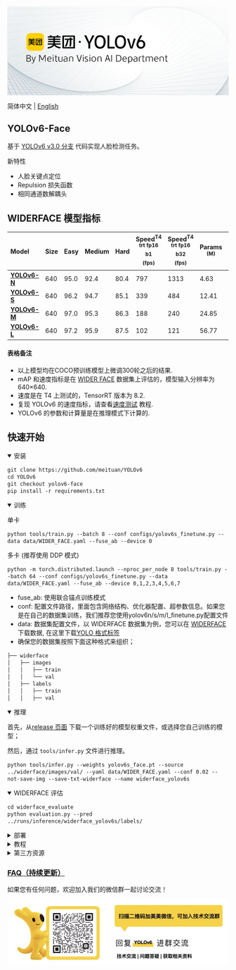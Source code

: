 <p align="center">
  <img src="assets/banner-YOLO.png" align="middle" width = "1000" />
</p>

简体中文 | [English](README.md)

## YOLOv6-Face

基于 [YOLOv6 v3.0 分支](https://github.com/meituan/YOLOv6/tree/main) 代码实现人脸检测任务。


新特性
- 人脸关键点定位
- Repulsion 损失函数
- 相同通道数解耦头


## WIDERFACE 模型指标
| Model                                                        | Size | Easy | Medium | Hard | Speed<sup>T4<br/>trt fp16 b1 <br/>(fps) | Speed<sup>T4<br/>trt fp16 b32 <br/>(fps) | Params<br/><sup> (M) | FLOPs<br/><sup> (G) |
| :----------------------------------------------------------- | ---- | :--- | ------ | ---- | --------------------------------------- | ---------------------------------------- | -------------------- | ------------------- |
| [**YOLOv6-N**](https://github.com/meituan/YOLOv6/releases/download/0.3.1/yolov6n_face.pt) | 640  | 95.0 | 92.4   | 80.4 | 797                                     | 1313                                     | 4.63                 | 11.35               |
| [**YOLOv6-S**](https://github.com/meituan/YOLOv6/releases/download/0.3.1/yolov6s_face.pt) | 640  | 96.2 | 94.7   | 85.1 | 339                                     | 484                                      | 12.41                | 32.45               |
| [**YOLOv6-M**](https://github.com/meituan/YOLOv6/releases/download/0.3.1/yolov6m_face.pt) | 640  | 97.0 | 95.3   | 86.3 | 188                                     | 240                                      | 24.85                | 70.59               |
| [**YOLOv6-L**](https://github.com/meituan/YOLOv6/releases/download/0.3.1/yolov6l_face.pt) | 640  | 97.2 | 95.9   | 87.5 | 102                                     | 121                                      | 56.77                | 159.24              |

#### 表格备注

- 以上模型均在COCO预训练模型上微调300轮之后的结果.
- mAP 和速度指标是在 [WIDER FACE](http://shuoyang1213.me/WIDERFACE/) 数据集上评估的，模型输入分辨率为 640×640.
- 速度是在 T4 上测试的，TensorRT 版本为 8.2.
- 复现 YOLOv6 的速度指标，请查看[速度测试](./docs/Test_speed.md) 教程.
- YOLOv6 的参数和计算量是在推理模式下计算的.


## 快速开始

<details open>
<summary> 安装</summary>


```shell
git clone https://github.com/meituan/YOLOv6
cd YOLOv6
git checkout yolov6-face
pip install -r requirements.txt
```
</details>

<details open>
<summary> 训练 </summary>

单卡

```shell
python tools/train.py --batch 8 --conf configs/yolov6s_finetune.py --data data/WIDER_FACE.yaml --fuse_ab --device 0
```

多卡 (推荐使用 DDP 模式)

```shell
python -m torch.distributed.launch --nproc_per_node 8 tools/train.py --batch 64 --conf configs/yolov6s_finetune.py --data data/WIDER_FACE.yaml --fuse_ab --device 0,1,2,3,4,5,6,7
```
- fuse_ab: 使用联合锚点训练模式
- conf: 配置文件路径，里面包含网络结构、优化器配置、超参数信息。如果您是在自己的数据集训练，我们推荐您使用yolov6n/s/m/l_finetune.py配置文件
- data: 数据集配置文件，以 WIDERFACE 数据集为例，您可以在 [WIDERFACE](http://shuoyang1213.me/WIDERFACE/) 下载数据, 在这里下载[YOLO 格式标签](https://github.com/meituan/YOLOv6/releases/download/0.3.1/widerface_yololabels.zip) 
- 确保您的数据集按照下面这种格式来组织；
```
├── widerface
│   ├── images
│   │   ├── train
│   │   └── val
│   ├── labels
│   │   ├── train
│   │   ├── val

```
</details>


<details open>
<summary>推理</summary>

首先，从[release 页面](https://github.com/meituan/YOLOv6/releases/tag/0.3.1) 下载一个训练好的模型权重文件，或选择您自己训练的模型；

然后，通过 `tools/infer.py` 文件进行推理。

```shell
python tools/infer.py --weights yolov6s_face.pt --source ../widerface/images/val/ --yaml data/WIDER_FACE.yaml --conf 0.02 --not-save-img --save-txt-widerface --name widerface_yolov6s
```

</details>

<details open>
<summary> WIDERFACE 评估 </summary>

```shell
cd widerface_evaluate
python evaluation.py --pred ../runs/inference/widerface_yolov6s/labels/
```
</details>

<details>
<summary> 部署 </summary>

*  [ONNX](./deploy/ONNX)
*  [OpenCV Python/C++](./deploy/ONNX/OpenCV)
*  [OpenVINO](./deploy/OpenVINO)
*  [TensorRT](./deploy/TensorRT)
</details>

<details>
<summary> 教程 </summary>

*  [用户手册（中文版）](https://yolov6-docs.readthedocs.io/zh_CN/latest/) 
*  [训练 COCO 数据集](./docs/Train_coco_data.md)
*  [训练自定义数据集](./docs/Train_custom_data.md)
*  [测速](./docs/Test_speed.md)
*  [ YOLOv6 量化教程](./docs/Tutorial%20of%20Quantization.md)
</details>


<details>
<summary> 第三方资源 </summary>

 * YOLOv6 NCNN Android app demo: [ncnn-android-yolov6](https://github.com/FeiGeChuanShu/ncnn-android-yolov6) from [FeiGeChuanShu](https://github.com/FeiGeChuanShu)
 * YOLOv6 ONNXRuntime/MNN/TNN C++: [YOLOv6-ORT](https://github.com/DefTruth/lite.ai.toolkit/blob/main/lite/ort/cv/yolov6.cpp), [YOLOv6-MNN](https://github.com/DefTruth/lite.ai.toolkit/blob/main/lite/mnn/cv/mnn_yolov6.cpp) and [YOLOv6-TNN](https://github.com/DefTruth/lite.ai.toolkit/blob/main/lite/tnn/cv/tnn_yolov6.cpp) from [DefTruth](https://github.com/DefTruth)
 * YOLOv6 TensorRT Python: [yolov6-tensorrt-python](https://github.com/Linaom1214/TensorRT-For-YOLO-Series) from [Linaom1214](https://github.com/Linaom1214)
 * YOLOv6 TensorRT Windows C++: [yolort](https://github.com/zhiqwang/yolov5-rt-stack/tree/main/deployment/tensorrt-yolov6) from [Wei Zeng](https://github.com/Wulingtian)
 * [YOLOv6 web demo](https://huggingface.co/spaces/nateraw/yolov6) on [Huggingface Spaces](https://huggingface.co/spaces) with [Gradio](https://github.com/gradio-app/gradio). [![Hugging Face Spaces](https://img.shields.io/badge/%F0%9F%A4%97%20Hugging%20Face-Spaces-blue)](https://huggingface.co/spaces/nateraw/yolov6)
 * 教程: [如何用 YOLOv6 训练自己的数据集](https://blog.roboflow.com/how-to-train-yolov6-on-a-custom-dataset/) <a href="https://colab.research.google.com/drive/1YnbqOinBZV-c9I7fk_UL6acgnnmkXDMM"><img src="https://colab.research.google.com/assets/colab-badge.svg" alt="Open In Colab"></a>
 * YOLOv6 在 Google Colab 上的推理 Demo [![Open In Colab](https://colab.research.google.com/assets/colab-badge.svg)](https://colab.research.google.com/github/mahdilamb/YOLOv6/blob/main/inference.ipynb)
</details>

### [FAQ（持续更新）](https://github.com/meituan/YOLOv6/wiki/FAQ%EF%BC%88Continuously-updated%EF%BC%89)

如果您有任何问题，欢迎加入我们的微信群一起讨论交流！
<p align="center">
  <img src="assets/wechat_qrcode.png" align="middle" width = "1000" />
</p>